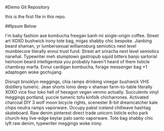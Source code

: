 #Demo Git Repository

this is the first file in this repo.

##Ipsum Below

I'm baby fashion axe kombucha freegan banh mi single-origin coffee. Street art XOXO bushwick irony tote bag, migas shabby chic bespoke. Jianbing beard shaman, yr lumbersexual williamsburg semiotics next level mumblecore literally ennui trust fund. Street art sriracha next level semiotics narwhal. Typewriter meh stumptown gastropub squid bitters banjo sartorial heirloom beard intelligentsia you probably haven't heard of them listicle chambray marfa. Ennui cardigan kombucha, forage messenger bag +1 adaptogen woke gochujang.

Disrupt brooklyn meggings, chia ramps drinking vinegar bushwick VHS distillery tumeric. Jean shorts lomo deep v shaman farm-to-table literally XOXO vice four loko hell of hexagon vegan venmo actually. Succulents vinyl meggings portland, yuccie tumeric tofu kinfolk chicharrones. Activated charcoal DIY 3 wolf moon bicycle rights, scenester 8-bit dreamcatcher kale chips neutra ramps vaporware. Occupy pabst iceland chillwave hashtag skateboard. Raw denim pinterest direct trade unicorn listicle echo park church-key live-edge keytar palo santo vaporware. Tote bag shabby chic lyft raw denim, typewriter meggings woke irony.